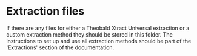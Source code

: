 # Extraction files

If there are any files for either a Theobald Xtract Universal extraction or a custom extraction method they should be stored in this folder. 
The instructions to set up and use all extraction methods should be part of the 'Extractions' section of the documentation. 
